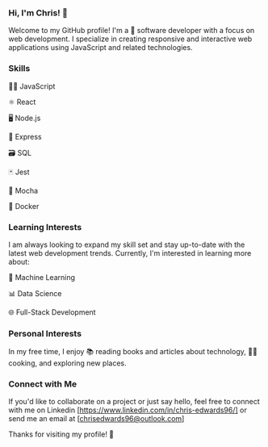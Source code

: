 ### Hi, I'm Chris! 👋

Welcome to my GitHub profile! I'm a 🚀 software developer with a focus on web development. I specialize in creating responsive and interactive web applications using JavaScript and related technologies.

### Skills
🧑‍💻 JavaScript

⚛️ React

🖥️ Node.js

🚂 Express

🗃️ SQL

🃏 Jest

🍵 Mocha

🐳 Docker

### Learning Interests

I am always looking to expand my skill set and stay up-to-date with the latest web development trends. Currently, I'm interested in learning more about:

🤖 Machine Learning

📊 Data Science

🌐 Full-Stack Development

### Personal Interests

In my free time, I enjoy 📚 reading books and articles about technology, 👨‍🍳 cooking, and exploring new places.

### Connect with Me

If you'd like to collaborate on a project or just say hello, feel free to connect with me on Linkedin [https://www.linkedin.com/in/chris-edwards96/] or send me an email at [chrisedwards96@outlook.com]

Thanks for visiting my profile! 🙏



